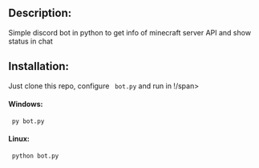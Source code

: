 <h2> Description: </h2>

<span> Simple discord bot in python to get info of minecraft server API and show status in chat </span>

<h2> Installation: </h2>

<span> Just clone this repo, configure <code> bot.py</code> and run in !/span>

<h4>Windows:</h4>
<code> py bot.py </code>

<h4>Linux:</h4>
<code> python bot.py </code>
